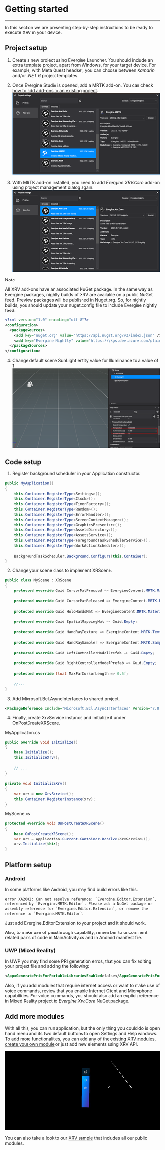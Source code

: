 # Getting started

---

In this section we are presenting step-by-step instructions to be ready to execute XRV in your device.

## Project setup

1. Create a new project using [Evergine Launcher](../../evergine_launcher/create_project.md). You should include an extra template project, apart from Windows, for your target device. For example, with Meta Quest headset, you can choose between _Xamarin_ and/or _.NET 6_ project templates.

2. Once Evergine Studio is opened, add a MRTK add-on. You can check [how to add add-ons to an existing project](../../addons/index.md).
![Installing MRTK add-on](images/getting-started-mrtk.png)

3. With MRTK add-on installed, you need to add _Evergine.XRV.Core_ add-on using project management dialog again.
![Installing MRTK add-on](images/getting-started-xrv.png)

> [!NOTE]
> All XRV add-ons have an associated NuGet package. In the same way as Evergine packages, nightly builds of XRV are available on a public NuGet feed. Preview packages will be published in Nuget.org. So, for nightly builds, you should update your nuget.config file to include Evergine nightly feed:
```xml
<?xml version="1.0" encoding="utf-8"?>
<configuration>
  <packageSources>
    <add key="nuget.org" value="https://api.nuget.org/v3/index.json" />
    <add key="Evergine Nightly" value="https://pkgs.dev.azure.com/plainconcepts/Evergine.Nightly/_packaging/Evergine.NightlyBuilds/nuget/v3/index.json" />
  </packageSources>
</configuration>
```

4. Change default scene SunLight entity value for Illuminance to a value of 1
![Installing MRTK add-on](images/getting-started-scene-settings.png)

## Code setup

1. Register background scheduler in your Application constructor.

```csharp
public MyApplication()
{
    this.Container.RegisterType<Settings>();
    this.Container.RegisterType<Clock>();
    this.Container.RegisterType<TimerFactory>();
    this.Container.RegisterType<Random>();
    this.Container.RegisterType<ErrorHandler>();
    this.Container.RegisterType<ScreenContextManager>();
    this.Container.RegisterType<GraphicsPresenter>();
    this.Container.RegisterType<AssetsDirectory>();
    this.Container.RegisterType<AssetsService>();
    this.Container.RegisterType<ForegroundTaskSchedulerService>();
    this.Container.RegisterType<WorkActionScheduler>();

    BackgroundTaskScheduler.Background.Configure(this.Container);
}
```

2. Change your scene class to implement XRScene.

```csharp
public class MyScene : XRScene
{
    protected override Guid CursorMatPressed => EvergineContent.MRTK.Materials.Cursor.CursorPinch;

    protected override Guid CursorMatReleased => EvergineContent.MRTK.Materials.Cursor.CursorBase;

    protected override Guid HoloHandsMat => EvergineContent.MRTK.Materials.Hands.QuestHands;

    protected override Guid SpatialMappingMat => Guid.Empty;

    protected override Guid HandRayTexture => EvergineContent.MRTK.Textures.line_dots_png;

    protected override Guid HandRaySampler => EvergineContent.MRTK.Samplers.LinearWrapSampler;

    protected override Guid LeftControllerModelPrefab => Guid.Empty;

    protected override Guid RightControllerModelPrefab => Guid.Empty;

    protected override float MaxFarCursorLength => 0.5f;

    //...
}
```

3. Add Microsoft.Bcl.AsyncInterfaces to shared project.
```xml
<PackageReference Include="Microsoft.Bcl.AsyncInterfaces" Version="7.0.0" />
```

4. Finally, create XrvService instance and initialize it under OnPostCreateXRScene.

MyApplication.cs
```csharp
public override void Initialize()
{
    base.Initialize();
    this.InitializeXrv();

    // ...
}

private void InitializeXrv()
{
    var xrv = new XrvService();
    this.Container.RegisterInstance(xrv);
}
```

MyScene.cs
```csharp
protected override void OnPostCreateXRScene()
{
    base.OnPostCreateXRScene();
    var xrv = Application.Current.Container.Resolve<XrvService>();
    xrv.Initialize(this);
}
```

## Platform setup

### Android

In some platforms like Android, you may find build errors like this.
```
error XA2002: Can not resolve reference: `Evergine.Editor.Extension`, referenced by `Evergine.MRTK.Editor`. Please add a NuGet package or assembly reference for `Evergine.Editor.Extension`, or remove the reference to `Evergine.MRTK.Editor`.
```
Just add Evergine.Editor.Extension to your project and it should work.

Also, to make use of passthrough capability, remember to uncomment related parts of code in MainActivity.cs and in Android manifest file.

### UWP (Mixed Reality)

In UWP you may find some PRI generation erros, that you can fix editing your project file and adding the following:
```xml
<AppxGeneratePrisForPortableLibrariesEnabled>false</AppxGeneratePrisForPortableLibrariesEnabled>
```

Also, if you add modules that require internet access or want to make use of voice commands, review that you enable Internet Client and Microphone capabilities. For voice commands, you should also add an explicit reference in Mixed Reality project to _Evergine.Xrv.Core_ NuGet package.

## Add more modules

With all this, you can run application, but the only thing you could do is open hand menu and its two default buttons to open Settings and Help windows. To add more functionalities, you can add any of the existing [XRV modules](modules/index.md), [create your own module](modules/customModule/index.md) or just add new elements using XRV API.

![Installing MRTK add-on](images/getting-started-menu.JPG)

You can also take a look to our [XRV sample](https://github.com/EvergineTeam/XRVSample) that includes all our public modules.